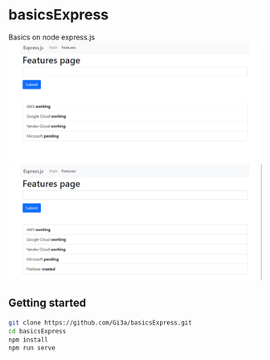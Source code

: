 # basicsExpress
Basics on node express.js
![alt tag](https://github.com/Gi3a/basicsExpress/blob/main/1.png)
![alt tag](https://github.com/Gi3a/basicsExpress/blob/main/2.png)

## Getting started
```bash
git clone https://github.com/Gi3a/basicsExpress.git
cd basicsExpress
npm install
npm run serve
```